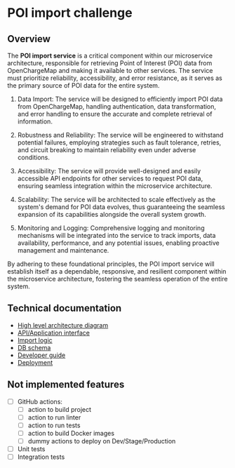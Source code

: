 # POI import challenge

## Overview

The **POI import service** is a critical component within our microservice architecture, responsible for retrieving Point of Interest (POI) data from OpenChargeMap and making it available to other services. The service must prioritize reliability, accessibility, and error resistance, as it serves as the primary source of POI data for the entire system.

1. Data Import: The service will be designed to efficiently import POI data from OpenChargeMap, handling authentication, data transformation, and error handling to ensure the accurate and complete retrieval of information.

2. Robustness and Reliability: The service will be engineered to withstand potential failures, employing strategies such as fault tolerance, retries, and circuit breaking to maintain reliability even under adverse conditions.

3. Accessibility: The service will provide well-designed and easily accessible API endpoints for other services to request POI data, ensuring seamless integration within the microservice architecture.

4. Scalability: The service will be architected to scale effectively as the system's demand for POI data evolves, thus guaranteeing the seamless expansion of its capabilities alongside the overall system growth.

5. Monitoring and Logging: Comprehensive logging and monitoring mechanisms will be integrated into the service to track imports, data availability, performance, and any potential issues, enabling proactive management and maintenance.

By adhering to these foundational principles, the POI import service will establish itself as a dependable, responsive, and resilient component within the microservice architecture, fostering the seamless operation of the entire system.

## Technical documentation

* [High level architecture diagram](./documentation/ARCHITECTURE.md)
* [API/Application interface](./documentation/API.md)
* [Import logic](./documentation/POI_IMPORT.md)
* [DB schema](./documentation/DB_SCHEMA.md)
* [Developer guide](./documentation/HOWTO.md)
* [Deployment](./documentation/DEPLOYMENT.md)


## Not implemented features

- [ ] GitHub actions:
  - [ ] action to build project
  - [ ] action to run linter
  - [ ] action to run tests
  - [ ] action to build Docker images
  - [ ] dummy actions to deploy on Dev/Stage/Production
- [ ] Unit tests
- [ ] Integration tests
